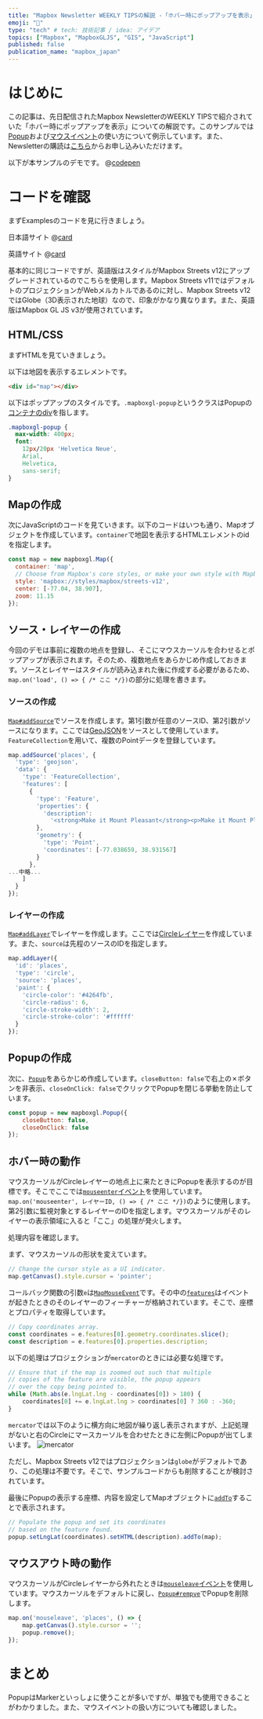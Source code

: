 ```yaml
---
title: "Mapbox Newsletter WEEKLY TIPSの解説 -「ホバー時にポップアップを表示」"
emoji: "💬"
type: "tech" # tech: 技術記事 / idea: アイデア
topics: ["Mapbox", "MapboxGLJS", "GIS", "JavaScript"]
published: false
publication_name: "mapbox_japan"
---
```


# はじめに

この記事は、先日配信されたMapbox NewsletterのWEEKLY TIPSで紹介されていた「ホバー時にポップアップを表示」についての解説です。このサンプルでは[Popup](https://docs.mapbox.com/mapbox-gl-js/api/markers/#popup)および[マウスイベント](https://docs.mapbox.com/mapbox-gl-js/api/map/#events-interaction)の使い方について例示しています。また、Newsletterの購読は[こちら](https://www.mapbox.jp/blog?#:~:text=%E3%83%8B%E3%83%A5%E3%83%BC%E3%82%B9%E3%83%AC%E3%82%BF%E3%83%BC%E3%82%92%E8%B3%BC%E8%AA%AD)からお申し込みいただけます。

以下が本サンプルのデモです。
@[codepen](https://codepen.io/OttyLab/pen/XWwQPpL)


# コードを確認

まずExamplesのコードを見に行きましょう。

日本語サイト
@[card](https://docs.mapbox.com/jp/mapbox-gl-js/example/popup-on-hover/)

英語サイト
@[card](https://docs.mapbox.com/mapbox-gl-js/example/popup-on-hover/)

基本的に同じコードですが、英語版はスタイルがMapbox Streets v12にアップグレードされているのでこちらを使用します。Mapbox Streets v11ではデフォルトのプロジェクションがWebメルカトルであるのに対し、Mapbox Streets v12ではGlobe（3D表示された地球）なので、印象がかなり異なります。また、英語版はMapbox GL JS v3が使用されています。

## HTML/CSS

まずHTMLを見ていきましょう。

以下は地図を表示するエレメントです。

```HTML
<div id="map"></div>
```

以下はポップアップのスタイルです。`.mapboxgl-popup`というクラスはPopupの[コンテナのdiv](https://github.com/mapbox/mapbox-gl-js/blob/v2.4.0/src/ui/popup.js#L551)を指します。

```css
.mapboxgl-popup {
  max-width: 400px;
  font:
    12px/20px 'Helvetica Neue',
    Arial,
    Helvetica,
    sans-serif;
}
```

## Mapの作成

次にJavaScriptのコードを見ていきます。以下のコードはいつも通り、Mapオブジェクトを作成しています。`container`で地図を表示するHTMLエレメントのidを指定します。

```JavaScript
const map = new mapboxgl.Map({
  container: 'map',
  // Choose from Mapbox's core styles, or make your own style with Mapbox Studio
  style: 'mapbox://styles/mapbox/streets-v12',
  center: [-77.04, 38.907],
  zoom: 11.15
});
```

## ソース・レイヤーの作成

今回のデモは事前に複数の地点を登録し、そこにマウスカーソルを合わせるとポップアップが表示されます。そのため、複数地点をあらかじめ作成しておきます。ソースとレイヤーはスタイルが読み込まれた後に作成する必要があるため、`map.on('load', () => { /* ここ */})`の部分に処理を書きます。

### ソースの作成

[`Map#addSource`](https://docs.mapbox.com/mapbox-gl-js/api/map/#map#addsource)でソースを作成します。第1引数が任意のソースID、第2引数がソースになります。ここでは[GeoJSON](https://docs.mapbox.com/style-spec/reference/sources/#geojson)をソースとして使用しています。`FeatureCollection`を用いて、複数のPointデータを登録しています。

```JavaScript
map.addSource('places', {
  'type': 'geojson',
  'data': {
    'type': 'FeatureCollection',
    'features': [
      {
        'type': 'Feature',
        'properties': {
          'description':
            '<strong>Make it Mount Pleasant</strong><p>Make it Mount Pleasant is a handmade and vintage market and afternoon of live entertainment and kids activities. 12:00-6:00 p.m.</p>'
        },
        'geometry': {
          'type': 'Point',
          'coordinates': [-77.038659, 38.931567]
        }
      },
...中略...
    ]
  }
});
```

### レイヤーの作成
[`Map#addLayer`](https://docs.mapbox.com/mapbox-gl-js/api/map/#map#addlayer)でレイヤーを作成します。ここでは[Circleレイヤー](https://docs.mapbox.com/style-spec/reference/layers#circle)を作成しています。また、`source`は先程のソースのIDを指定します。

```JavaScript
map.addLayer({
  'id': 'places',
  'type': 'circle',
  'source': 'places',
  'paint': {
    'circle-color': '#4264fb',
    'circle-radius': 6,
    'circle-stroke-width': 2,
    'circle-stroke-color': '#ffffff'
  }
});
```

## Popupの作成

次に、[`Popup`](https://docs.mapbox.com/mapbox-gl-js/api/markers/#popup)をあらかじめ作成しています。`closeButton: false`で右上の✗ボタンを非表示、`closeOnClick: false`でクリックでPopupを閉じる挙動を防止しています。

```JavaScript
const popup = new mapboxgl.Popup({
    closeButton: false,
    closeOnClick: false
});
```

## ホバー時の動作

マウスカーソルがCircleレイヤーの地点上に来たときにPopupを表示するのが目標です。そこでここでは[`mouseenter`イベント](https://docs.mapbox.com/mapbox-gl-js/api/map/#map.event:mouseenter)を使用しています。`map.on('mouseenter', レイヤーID, () => { /* ここ */})`のように使用します。第2引数に監視対象とするレイヤーのIDを指定します。マウスカーソルがそのレイヤーの表示領域に入ると「ここ」の処理が発火します。

処理内容を確認します。

まず、マウスカーソルの形状を変えています。
```JavaScript
// Change the cursor style as a UI indicator.
map.getCanvas().style.cursor = 'pointer';
```

コールバック関数の引数`e`は[`MapMouseEvent`](https://docs.mapbox.com/mapbox-gl-js/api/events/#mapmouseevent)です。その中の[`features`](https://docs.mapbox.com/mapbox-gl-js/api/events/#mapmouseevent#features)はイベントが起きたときのそのレイヤーのフィーチャーが格納されています。そこで、座標とプロパティを取得しています。

```JavaScript
// Copy coordinates array.
const coordinates = e.features[0].geometry.coordinates.slice();
const description = e.features[0].properties.description;
```

以下の処理はプロジェクションが`mercator`のときには必要な処理です。
```JavaScript
// Ensure that if the map is zoomed out such that multiple
// copies of the feature are visible, the popup appears
// over the copy being pointed to.
while (Math.abs(e.lngLat.lng - coordinates[0]) > 180) {
    coordinates[0] += e.lngLat.lng > coordinates[0] ? 360 : -360;
}
```

`mercator`では以下のように横方向に地図が繰り返し表示されますが、上記処理がないと右のCircleにマースカーソルを合わせたときに左側にPopupが出てしまいます。
![mercator](/images/articles/08f18ea131656c/mercator.png)

ただし、Mapbox Streets v12ではプロジェクションは`globe`がデフォルトであり、この処理は不要です。そこで、サンプルコードからも削除することが検討されています。


最後にPopupの表示する座標、内容を設定してMapオブジェクトに[`addTo`](https://docs.mapbox.com/mapbox-gl-js/api/markers/#popup#addto)することで表示されます。
```JavaScript
// Populate the popup and set its coordinates
// based on the feature found.
popup.setLngLat(coordinates).setHTML(description).addTo(map);
```

## マウスアウト時の動作

マウスカーソルがCircleレイヤーから外れたときは[`mouseleave`イベント](https://docs.mapbox.com/mapbox-gl-js/api/map/#map.event:mouseleave)を使用しています。マウスカーソルをデフォルトに戻し、[`Popup#rempve`](https://docs.mapbox.com/mapbox-gl-js/api/markers/#popup#remove)でPopupを削除します。

```JavaScript
map.on('mouseleave', 'places', () => {
    map.getCanvas().style.cursor = '';
    popup.remove();
});
```


# まとめ
PopupはMarkerといっしょに使うことが多いですが、単独でも使用できることがわかりました。また、マウスイベントの扱い方についても確認しました。
